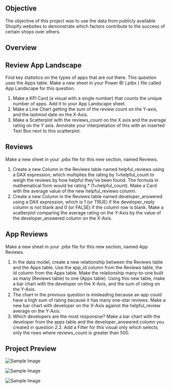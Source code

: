 ## Objective
The objective of this project was to use the data from publicly available Shopify websites to demonstrate which factors contribute to the success of certain shops over others.

## Overview
## Review App Landscape
Find key statistics on the types of apps that are out there. This question uses the Apps table. Make a new sheet in your Power BI (.pibx ) file called App Landscape for this question.
  1. Make a KPI Card (a visual with a single number) that counts the unique number of apps. Add it to your App Landscape sheet.
  2. Make a Line Chart getting the sum of the review count on the Y-axis, and the lastmod date on the X-Axis.
  3. Make a Scatterplot with the reviews_count on the X axis and the average rating on the Y axis. Annotate your interpretation of this with an inserted Text Box next to this scatterplot.

## Reviews
Make a new sheet in your .pibx file for this new section, named Reviews.
  1. Create a new Column in the Reviews table named helpful_reviews using a DAX expression, which multiplies the rating by 1+helpful_count to weigh the reviews by how helpful they’ve been found. The formula in mathematical form would be rating * (1+helpful_count). Make a Card with the average value of the new helpful_reviews column.
  2. Create a new Column in the Reviews table named developer_answered using a DAX expression, which is 1 (or TRUE) if the developer_reply column is not blank and 0 (or FALSE) if the column row is blank. Make a scatterplot comparing the average rating on the Y-Axis by the value of the developer_answered column on the X-Axis.

## App Reviews
Make a new sheet in your .pibx file for this new section, named App Reviews.
  1. In the data model, create a new relationship between the Reviews table and the Apps table. Use the app_id column from the Reviews table, the id column from the Apps table. Make the relationship many-to-one built as many (Reviews table) to one (Apps table). Using this new table, make a bar chart with the developer on the X-Axis, and the sum of rating on the Y-Axis.
  2. The chart in the previous question is misleading because an app could have a high sum of rating because it has many one-star reviews. Make a new bar chart with developer on the X-Axis against the helpful_review average on the Y-Axis.
  3. Which developers are the most responsive? Make a bar chart with the developer from the apps table and the developer_answered column you created in question 2.2. Add a Filter for this visual only which selects only the rows where reviews_count is greater than 500.

## Project Preview
![Sample Image](https://github.com/erikacarlier/TripleTen-Projects/blob/33f8b3f48e942ed458fcbdb23d6f4f4e2979e04f/Shopify%20-%20Power%20BI/Photos/PowerBI_Project_1.2.png)

![Sample Image](https://github.com/erikacarlier/TripleTen-Projects/blob/33f8b3f48e942ed458fcbdb23d6f4f4e2979e04f/Shopify%20-%20Power%20BI/Photos/PowerBI_Project_1.3.png)

![Sample Image](https://github.com/erikacarlier/TripleTen-Projects/blob/33f8b3f48e942ed458fcbdb23d6f4f4e2979e04f/Shopify%20-%20Power%20BI/Photos/PowerBI_Project_3.3.png)
